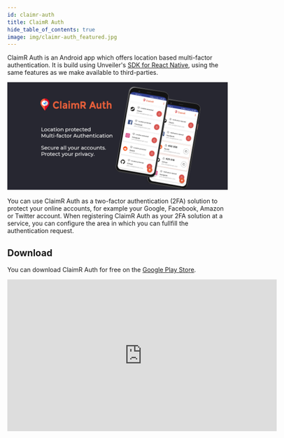 ```yaml
---
id: claimr-auth
title: ClaimR Auth
hide_table_of_contents: true
image: img/claimr-auth_featured.jpg
---
```


ClaimR Auth is an Android app which offers location based multi-factor authentication.
It is build using Unveiler's [SDK for React Native](/docs/react-native/overview), using the same features as we make available to third-parties.

![](../static/img/claimr-auth_featured.jpg)

You can use ClaimR Auth as a two-factor authentication (2FA) solution to protect your online accounts, for example your Google, Facebook, Amazon or Twitter account.
When registering ClaimR Auth as your 2FA solution at a service, you can configure the area in which you can fullfill the authentication request.

## Download

You can download ClaimR Auth for free on the [Google Play Store][claimr-auth-google-play].

<div align="center">
    <iframe src="https://www.youtube-nocookie.com/embed/kEtMKDenrYU?vq=hd1080&modestbranding=1" width="616" height="347" frameborder="0"></iframe>
</div>

[claimr-auth-google-play]: https://play.google.com/store/apps/details?id=tools.claimr.auth
